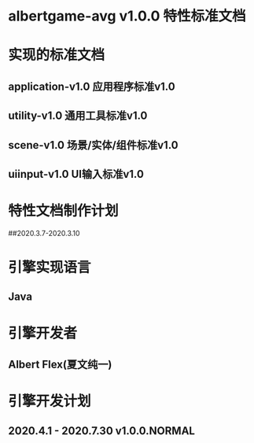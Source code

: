 # albertgame-avg v1.0.0 特性标准文档
  
# 实现的标准文档 
## application-v1.0 应用程序标准v1.0
## utility-v1.0     通用工具标准v1.0
## scene-v1.0		场景/实体/组件标准v1.0
## uiinput-v1.0		UI输入标准v1.0

# 特性文档制作计划
##2020.3.7-2020.3.10

# 引擎实现语言
## Java

# 引擎开发者
## Albert Flex(夏文纯一)

# 引擎开发计划
## 2020.4.1 - 2020.7.30 v1.0.0.NORMAL